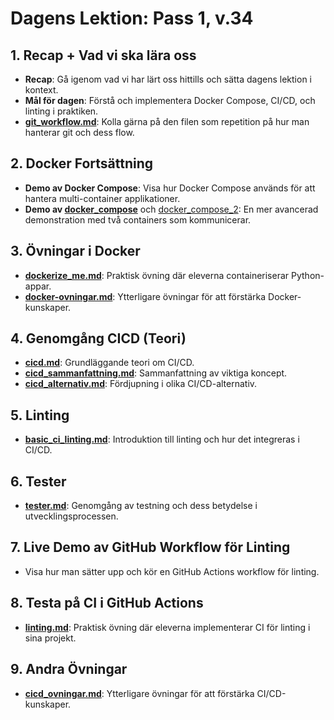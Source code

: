 # Dagens Lektion: Pass 1, v.34

## 1. Recap + Vad vi ska lära oss
- **Recap**: Gå igenom vad vi har lärt oss hittills och sätta dagens lektion i kontext.
- **Mål för dagen**: Förstå och implementera Docker Compose, CI/CD, och linting i praktiken.
- **[git_workflow.md](../../anteckningar/v.34/Pass_2/git_workflow.md)**: Kolla gärna på den filen som repetition på hur man hanterar git och dess flow.

## 2. Docker Fortsättning
- **Demo av Docker Compose**: Visa hur Docker Compose används för att hantera multi-container applikationer.
- **Demo av [docker_compose](../kod/docker_compose/)** och [docker_compose_2](../kod/docker_compose_2/): En mer avancerad demonstration med två containers som kommunicerar.

## 3. Övningar i Docker
- **[dockerize_me.md](../exercises/dockerize_me.md)**: Praktisk övning där eleverna containeriserar Python-appar.
- **[docker-ovningar.md](../exercises/docker-ovningar.md)**: Ytterligare övningar för att förstärka Docker-kunskaper.

## 4. Genomgång CICD (Teori)
- **[cicd.md](../../anteckningar/v.34/Pass_1/cicd.md)**: Grundläggande teori om CI/CD.
- **[cicd_sammanfattning.md](../../anteckningar/v.34/Pass_1/cicd_sammanfattning.md)**: Sammanfattning av viktiga koncept.
- **[cicd_alternativ.md](../../anteckningar/v.34/Pass_1/cicd_alternativ.md)**: Fördjupning i olika CI/CD-alternativ.

## 5. Linting
- **[basic_ci_linting.md](../../anteckningar/v.34/Pass_1/basic_ci_linting.md)**: Introduktion till linting och hur det integreras i CI/CD.

## 6. Tester
- **[tester.md](../../anteckningar/v.34/Pass_1/tester.md)**: Genomgång av testning och dess betydelse i utvecklingsprocessen.

## 7. Live Demo av GitHub Workflow för Linting
- Visa hur man sätter upp och kör en GitHub Actions workflow för linting.

## 8. Testa på CI i GitHub Actions
- **[linting.md](../../exercises/linting.md)**: Praktisk övning där eleverna implementerar CI för linting i sina projekt.

## 9. Andra Övningar
- **[cicd_ovningar.md](../../exercises/cicd_ovningar.md)**: Ytterligare övningar för att förstärka CI/CD-kunskaper.
